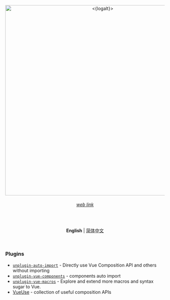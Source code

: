 <p align='center'>
  <img src='<{logolink}>' alt='<{logalt}>' width='600'/>
</p>

<h6 align='center'>
<a href="https://<{weblink}>/">web link</a>
</h6>

<br>

<p align='center'>
<b>English</b> | <a href="./README.zh-CN.md">简体中文</a>
</p>

<br>

### Plugins

- [`unplugin-auto-import`](https://github.com/antfu/unplugin-auto-import) -
  Directly use Vue Composition API and others without importing
- [`unplugin-vue-components`](https://github.com/antfu/unplugin-vue-components) -
  components auto import
- [`unplugin-vue-macros`](https://github.com/sxzz/unplugin-vue-macros) - Explore
  and extend more macros and syntax sugar to Vue.
- [VueUse](https://github.com/antfu/vueuse) - collection of useful composition APIs
